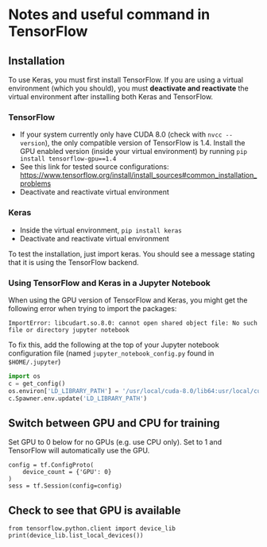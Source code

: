 # Notes and useful command in TensorFlow

## Installation

To use Keras, you must first install TensorFlow. If you are using a virtual environment (which you should), you must __deactivate and reactivate__ the virtual environment after installing both Keras and TensorFlow.

### TensorFlow
- If your system currently only have CUDA 8.0 (check with `nvcc --version`), the only compatible version of TensorFlow is 1.4. Install the GPU enabled version (inside your virtual environment) by running `pip install tensorflow-gpu==1.4`
- See this link for tested source configurations: https://www.tensorflow.org/install/install_sources#common_installation_problems
- Deactivate and reactivate virtual environment

### Keras
- Inside the virtual environment, `pip install keras`
- Deactivate and reactivate virtual environment

To test the installation, just import keras. You should see a message stating that it is using the TensorFlow backend.

### Using TensorFlow and Keras in a Jupyter Notebook
When using the GPU version of TensorFlow and Keras, you might get the following error when trying to import the packages:

`ImportError: libcudart.so.8.0: cannot open shared object file: No such file or directory jupyter notebook`

To fix this, add the following at the top of your Jupyter notebook configuration file (named `jupyter_notebook_config.py` found in `$HOME/.jupyter`)

```python
import os
c = get_config()
os.environ['LD_LIBRARY_PATH'] = '/usr/local/cuda-8.0/lib64:usr/local/cuda-8.0/lib64/libcudart.so.8.0'
c.Spawner.env.update('LD_LIBRARY_PATH')
```

## Switch between GPU and CPU for training
Set GPU to 0 below for no GPUs (e.g. use CPU only). Set to 1 and TensorFlow will automatically use the GPU.
```
config = tf.ConfigProto(
    device_count = {'GPU': 0}
)
sess = tf.Session(config=config)
```

## Check to see that GPU is available
```
from tensorflow.python.client import device_lib
print(device_lib.list_local_devices())
```


